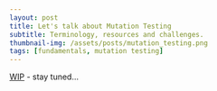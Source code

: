 ```yaml
---
layout: post
title: Let's talk about Mutation Testing
subtitle: Terminology, resources and challenges.
thumbnail-img: /assets/posts/mutation_testing.png
tags: [fundamentals, mutation testing]
---
```


[WIP](./202.html) - stay tuned... 